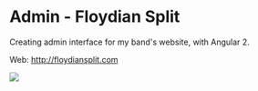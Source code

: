 # Admin - Floydian Split

Creating admin interface for my band's website, with Angular 2.

Web: http://floydiansplit.com

<img src="admin-floydiansplit/screenshot.png" />
